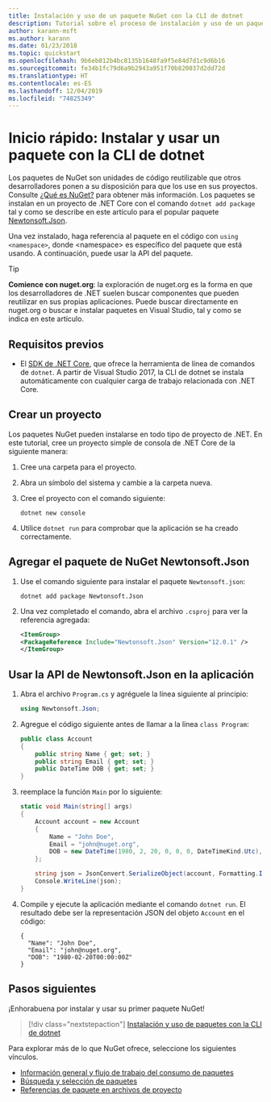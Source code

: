 ```yaml
---
title: Instalación y uso de un paquete NuGet con la CLI de dotnet
description: Tutorial sobre el proceso de instalación y uso de un paquete NuGet en un proyecto de .NET Core.
author: karann-msft
ms.author: karann
ms.date: 01/23/2018
ms.topic: quickstart
ms.openlocfilehash: 9b6eb012b4bc8135b1648fa9f5e84d7d1c9d6b16
ms.sourcegitcommit: fe34b1fc79d6a9b2943a951f70b820037d2dd72d
ms.translationtype: HT
ms.contentlocale: es-ES
ms.lasthandoff: 12/04/2019
ms.locfileid: "74825349"
---
```

# <a name="quickstart-install-and-use-a-package-using-the-dotnet-cli"></a>Inicio rápido: Instalar y usar un paquete con la CLI de dotnet

Los paquetes de NuGet son unidades de código reutilizable que otros desarrolladores ponen a su disposición para que los use en sus proyectos. Consulte [¿Qué es NuGet?](../What-is-NuGet.md) para obtener más información. Los paquetes se instalan en un proyecto de .NET Core con el comando `dotnet add package` tal y como se describe en este artículo para el popular paquete [Newtonsoft.Json](https://www.nuget.org/packages/Newtonsoft.Json/).

Una vez instalado, haga referencia al paquete en el código con `using <namespace>`, donde \<namespace\> es específico del paquete que está usando. A continuación, puede usar la API del paquete.

> [!Tip]
> **Comience con nuget.org**: la exploración de nuget.org es la forma en que los desarrolladores de .NET suelen buscar componentes que pueden reutilizar en sus propias aplicaciones. Puede buscar directamente en nuget.org o buscar e instalar paquetes en Visual Studio, tal y como se indica en este artículo.

## <a name="prerequisites"></a>Requisitos previos

- El [SDK de .NET Core](https://www.microsoft.com/net/download/), que ofrece la herramienta de línea de comandos de `dotnet`. A partir de Visual Studio 2017, la CLI de dotnet se instala automáticamente con cualquier carga de trabajo relacionada con .NET Core.

## <a name="create-a-project"></a>Crear un proyecto

Los paquetes NuGet pueden instalarse en todo tipo de proyecto de .NET. En este tutorial, cree un proyecto simple de consola de .NET Core de la siguiente manera:

1. Cree una carpeta para el proyecto.

1. Abra un símbolo del sistema y cambie a la carpeta nueva.

1. Cree el proyecto con el comando siguiente:

    ```dotnetcli
    dotnet new console
    ```

1. Utilice `dotnet run` para comprobar que la aplicación se ha creado correctamente.

## <a name="add-the-newtonsoftjson-nuget-package"></a>Agregar el paquete de NuGet Newtonsoft.Json

1. Use el comando siguiente para instalar el paquete `Newtonsoft.json`:

    ```dotnetcli
    dotnet add package Newtonsoft.Json
    ```

2. Una vez completado el comando, abra el archivo `.csproj` para ver la referencia agregada:

    ```xml
   <ItemGroup>
    <PackageReference Include="Newtonsoft.Json" Version="12.0.1" />
   </ItemGroup>
    ```

## <a name="use-the-newtonsoftjson-api-in-the-app"></a>Usar la API de Newtonsoft.Json en la aplicación

1. Abra el archivo `Program.cs` y agréguele la línea siguiente al principio:

    ```cs
    using Newtonsoft.Json;
    ```

1. Agregue el código siguiente antes de llamar a la línea `class Program`:

    ```cs
    public class Account
    {
        public string Name { get; set; }
        public string Email { get; set; }
        public DateTime DOB { get; set; }
    }
    ```

1. reemplace la función `Main` por lo siguiente:

    ```cs
    static void Main(string[] args)
    {
        Account account = new Account
        {
            Name = "John Doe",
            Email = "john@nuget.org",
            DOB = new DateTime(1980, 2, 20, 0, 0, 0, DateTimeKind.Utc),
        };

        string json = JsonConvert.SerializeObject(account, Formatting.Indented);
        Console.WriteLine(json);
    }
    ```

1. Compile y ejecute la aplicación mediante el comando `dotnet run`. El resultado debe ser la representación JSON del objeto `Account` en el código:

    ```output
    {
      "Name": "John Doe",
      "Email": "john@nuget.org",
      "DOB": "1980-02-20T00:00:00Z"
    }
    ```

## <a name="next-steps"></a>Pasos siguientes

¡Enhorabuena por instalar y usar su primer paquete NuGet!

> [!div class="nextstepaction"]
> [Instalación y uso de paquetes con la CLI de dotnet](../consume-packages/install-use-packages-dotnet-cli.md)

Para explorar más de lo que NuGet ofrece, seleccione los siguientes vínculos.

- [Información general y flujo de trabajo del consumo de paquetes](../consume-packages/overview-and-workflow.md)
- [Búsqueda y selección de paquetes](../consume-packages/finding-and-choosing-packages.md)
- [Referencias de paquete en archivos de proyecto](../consume-packages/package-references-in-project-files.md)
